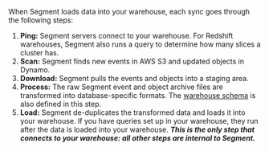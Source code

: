 When Segment loads data into your warehouse, each sync goes through the following steps:
1. **Ping:** Segment servers connect to your warehouse. For Redshift warehouses, Segment also runs a query to determine how many slices a cluster has. 
2. **Scan:** Segment finds new events in AWS S3 and updated objects in Dynamo. 
3. **Download:** Segment pulls the events and objects into a staging area.
4. **Process:** The raw Segment event and object archive files are transformed into database-specific formats. The [warehouse schema](/docs/connections/storage/warehouses/schema/) is also defined in this step. 
5. **Load:** Segment de-duplicates the transformed data and loads it into your warehouse. If you have queries set up in your warehouse, they run after the data is loaded into your warehouse. ***This is the only step that connects to your warehouse: all other steps are internal to Segment.*** 